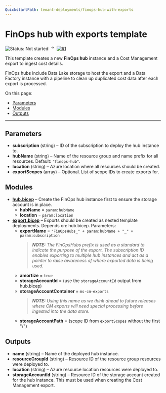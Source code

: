 ```yaml
---
QuickstartPath: tenant-deployments/finops-hub-with-exports
---
```


# FinOps hub with exports template

![Status: Not started](https://img.shields.io/badge/status-not%20started-red) &nbsp;<sup>→</sup>&nbsp;
[![#1](https://img.shields.io/github/issues/detail/state/microsoft/cloud-hubs/1)](https://github.com/microsoft/cloud-hubs/issues/1)

This template creates a new **FinOps hub** instance and a Cost Management export to ingest cost details.

FinOps hubs include Data Lake storage to host the export and a Data Factory instance with a pipeline to clean up duplicated cost data after each export is processed.

On this page:

- [Parameters](#parameters)
- [Modules](#modules)
- [Outputs](#outputs)

---

## Parameters

- **subscription** (string) – ID of the subscription to deploy the hub instance to.
- **hubName** (string) – Name of the resource group and name prefix for all resources. Default: `"finops-hub"`.
- **location** (string) – Azure location where all resources should be created.
- **exportScopes** (array) – Optional. List of scope IDs to create exports for.

## Modules

- **[hub.bicep](./modules/hub.md)** – Create the FinOps hub instance first to ensure the storage account is in place.
  - **hubName** = `param:hubName`
  - **location** = `param:location`
- **[export.bicep](./modules/export.md)** – Exports should be created as nested template deployments. Depends on: hub.bicep. Parameters:
  - **exportName** = `"FinOpsHubs_" + param:hubName + "_" + param:subscription`
    > _**NOTE:** The FinOpsHubs prefix is used as a standard to indicate the purpose of the export. The subscription ID enables exporting to multiple hub instances and act as a pointer to raise awareness of where exported data is being used._
  - **amortize** = `true`
  - **storageAccountId** = (use the `storageAccountId` output from hub.bicep)
  - **storageAccountContainer** = `ms-cm-exports`
    > _**NOTE:** Using this name as we think ahead to future releases where CM exports will need special processing before ingested into the data store._
  - **storageAccountPath** = (scope ID from `exportScopes` without the first "/")

## Outputs

- **name** (string) – Name of the deployed hub instance.
- **resourceGroupId** (string) – Resource ID of the resource group resources were deployed to.
- **location** (string) – Azure resource location resources were deployed to.
- **storageAccountId** (string) – Resource ID of the storage account created for the hub instance. This must be used when creating the Cost Management export.
